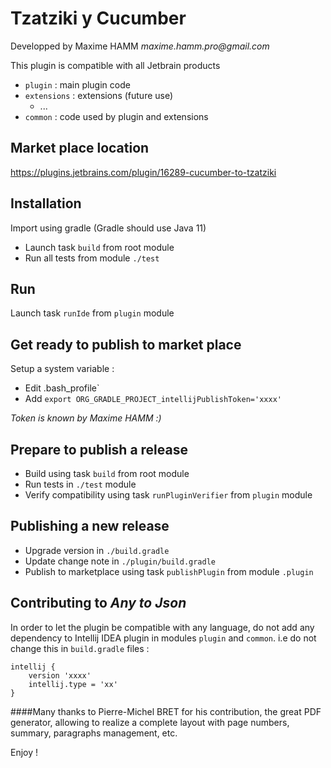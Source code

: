 # Tzatziki y Cucumber

Developped by Maxime HAMM
_maxime.hamm.pro@gmail.com_

This plugin is compatible with all Jetbrain products

- `plugin` : main plugin code
- `extensions` : extensions (future use)
    - ...
- `common` : code used by plugin and extensions

## Market place location
https://plugins.jetbrains.com/plugin/16289-cucumber-to-tzatziki

## Installation
Import using gradle (Gradle should use Java 11)
- Launch task `build` from root module
- Run all tests from module `./test`

## Run
Launch task `runIde` from `plugin` module

## Get ready to publish to market place
Setup a system variable :
- Edit .bash_profile`
- Add `export ORG_GRADLE_PROJECT_intellijPublishToken='xxxx'`

_Token is known by Maxime HAMM :)_

## Prepare to publish a release
- Build using task `build` from root module 
- Run tests in `./test` module
- Verify compatibility using task `runPluginVerifier` from `plugin` module

## Publishing a new release
- Upgrade version in `./build.gradle`
- Update change note in `./plugin/build.gradle`
- Publish to marketplace using task `publishPlugin` from module `.plugin`

## Contributing to _Any to Json_

In order to let the plugin be compatible with any language,
do not add any dependency to Intellij IDEA plugin
in modules `plugin` and `common`. i.e do not change
this in `build.gradle` files :
```
intellij {
    version 'xxxx'
    intellij.type = 'xx' 
}
 ```

####Many thanks to Pierre-Michel BRET for his contribution, the great PDF generator, allowing to realize a complete layout with page numbers, summary, paragraphs management, etc.

Enjoy !


